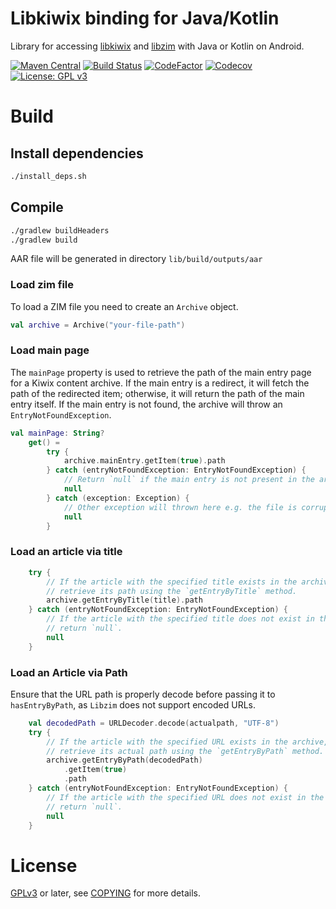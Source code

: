 Libkiwix binding for Java/Kotlin
================================

Library for accessing [libkiwix](https://github.com/kiwix/libkiwix) and [libzim](https://github.com/openzim/libzim/) with Java or Kotlin on Android.

[![Maven Central](https://img.shields.io/maven-central/v/org.kiwix.libkiwix/libkiwix)](https://search.maven.org/artifact/org.kiwix.libkiwix/libkiwix)
[![Build Status](https://github.com/kiwix/java-libkiwix/workflows/CI/badge.svg?query=branch%3Amain)](https://github.com/kiwix/java-libkiwix/actions?query=workflow%3ACI+branch%3Amain)
[![CodeFactor](https://www.codefactor.io/repository/github/kiwix/java-libkiwix/badge)](https://www.codefactor.io/repository/github/kiwix/java-libkiwix)
[![Codecov](https://codecov.io/gh/kiwix/java-libkiwix/branch/main/graph/badge.svg)](https://codecov.io/gh/kiwix/java-libkiwix)
[![License: GPL v3](https://img.shields.io/badge/License-GPLv3-blue.svg)](https://www.gnu.org/licenses/gpl-3.0)

# Build

## Install dependencies
```bash
./install_deps.sh
```

## Compile
```bash
./gradlew buildHeaders
./gradlew build
```

AAR file will be generated in directory `lib/build/outputs/aar`

### Load zim file

To load a ZIM file you need to create an `Archive` object.

```kotlin
val archive = Archive("your-file-path")
```

### Load main page

The `mainPage` property is used to retrieve the path of the main entry page for a Kiwix content archive.
If the main entry is a redirect, it will fetch the path of the redirected item;
otherwise, it will return the path of the main entry itself.
If the main entry is not found, the archive will throw an `EntryNotFoundException`.

```kotlin
val mainPage: String?
    get() =
        try {
            archive.mainEntry.getItem(true).path
        } catch (entryNotFoundException: EntryNotFoundException) {
            // Return `null` if the main entry is not present in the archive.
            null
        } catch (exception: Exception) {
            // Other exception will thrown here e.g. the file is corrupted or any other error happened.
            null
        }
```

### Load an article via title

```kotlin
    try {
        // If the article with the specified title exists in the archive,
        // retrieve its path using the `getEntryByTitle` method.
        archive.getEntryByTitle(title).path
    } catch (entryNotFoundException: EntryNotFoundException) {
        // If the article with the specified title does not exist in the archive,
        // return `null`.
        null
    }
```

### Load an Article via Path

Ensure that the URL path is properly decode before passing it to `hasEntryByPath`,
as `Libzim` does not support encoded URLs.

```kotlin
    val decodedPath = URLDecoder.decode(actualpath, "UTF-8")
    try {
        // If the article with the specified URL exists in the archive,
        // retrieve its actual path using the `getEntryByPath` method.
        archive.getEntryByPath(decodedPath)
            .getItem(true)
            .path
    } catch (entryNotFoundException: EntryNotFoundException) {
        // If the article with the specified URL does not exist in the archive,
        // return `null`.
        null
    }
```

# License

[GPLv3](https://www.gnu.org/licenses/gpl-3.0) or later, see
[COPYING](COPYING) for more details.




